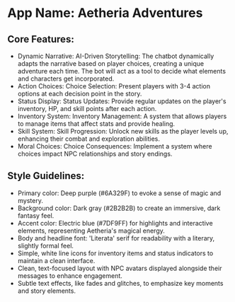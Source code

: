 # **App Name**: Aetheria Adventures

## Core Features:

- Dynamic Narrative: AI-Driven Storytelling: The chatbot dynamically adapts the narrative based on player choices, creating a unique adventure each time. The bot will act as a tool to decide what elements and characters get incorporated.
- Action Choices: Choice Selection: Present players with 3-4 action options at each decision point in the story.
- Status Display: Status Updates: Provide regular updates on the player's inventory, HP, and skill points after each action.
- Inventory System: Inventory Management: A system that allows players to manage items that affect stats and provide healing.
- Skill System: Skill Progression: Unlock new skills as the player levels up, enhancing their combat and exploration abilities.
- Moral Choices: Choice Consequences: Implement a system where choices impact NPC relationships and story endings.

## Style Guidelines:

- Primary color: Deep purple (#6A329F) to evoke a sense of magic and mystery.
- Background color: Dark gray (#2B2B2B) to create an immersive, dark fantasy feel.
- Accent color: Electric blue (#7DF9FF) for highlights and interactive elements, representing Aetheria's magical energy.
- Body and headline font: 'Literata' serif for readability with a literary, slightly formal feel.
- Simple, white line icons for inventory items and status indicators to maintain a clean interface.
- Clean, text-focused layout with NPC avatars displayed alongside their messages to enhance engagement.
- Subtle text effects, like fades and glitches, to emphasize key moments and story elements.